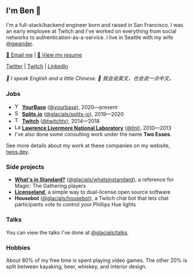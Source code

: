 ## I'm Ben 👋
I'm a full-stack/backend engineer born and raised in San Francisco. I was an early employee at Twitch and I've worked on everything from social networks to authentication-as-a-service. I live in Seattle with my wife [@gwander][summer].

[📧 Email me][email] | [📄 View my resume][resume]

[Twitter][twitter] | [Twitch][twitch] | [LinkedIn][linkedin]

_💬 I speak English and a little Chinese. 💬 我会说英文，也会说一点中文。_

### Jobs
- [<img src="https://avatars3.githubusercontent.com/u/34947937" alt="YourBase logo" width="16" height="16" />][yourbase] **[YourBase][yourbase]** ([@yourbase][yourbase-github]), 2020—present
- [<img src="https://avatars0.githubusercontent.com/u/46408277" alt="Splits.io logo" width="16" height="16" />][splits.io] **[Splits.io][splits.io]** ([@glacials/splits-io][splits.io-github]), 2019—2020
- [<img src="https://avatars0.githubusercontent.com/u/1795021" alt="Twitch logo" width="16" height="16" />][twitch] **[Twitch][twitch]** ([@twitchtv][twitch-github]), 2014—2018
- [<img src="https://avatars2.githubusercontent.com/u/5921419" alt="Lawrence Livermore National Laboratory logo" width="16" height="16" />][llnl] **[Lawrence Livermore National Laboratory][llnl]** ([@llnl][llnl-github]), 2010—2013
- I've also done some consulting work under the name **Two Esses**.

See more details about my work at these companies on my website, [twos.dev][website].

### Side projects
- **[What's in Standard?][whatsinstandard]** ([@glacials/whatsinstandard][whatsinstandard-github]), a reference for Magic: The Gathering players
- **[Licenseland][licenseland]**, a simple way to dual-license open source software
- **Housebot** ([@glacials/housebot][housebot-github]), a Twitch chat bot that lets chat participants vote to control your Phillips Hue lights

### Talks
You can view the talks I've done at [@glacials/talks][talks-github].

### Hobbies
About 80% of my free time is spent playing video games. The other 20% is split between kayaking, beer, whiskey, and interior design.

[website]: https://twos.dev
[email]: mailto:qhiiyr@gmail.com
[resume]: https://twos.dev/ben-carlsson-resume.pdf
[twitter]: https://twitter.com/glcls
[twitch]: https://twitch.tv/glacials
[linkedin]: https://linkedin.com/in/ben
[summer]: https://github.com/gwander

[yourbase]: https://yourbase.io
[yourbase-github]: https://github.com/yourbase

[splits.io]: https://splits.io
[splits.io-github]: https://github.com/glacials/splits-io

[llnl]: https://llnl.gov
[llnl-github]: https://github.com/llnl

[twitch]: https://twitch.tv
[twitch-github]: https://github.com/twitchtv

[whatsinstandard]: https://whatsinstandard.com
[whatsinstandard-github]: https://github.com/glacials/whatsinstandard

[licenseland]: https://license.land

[housebot-github]: https://github.com/glacials/housebot

[talks-github]: https://github.com/glacials/talks
